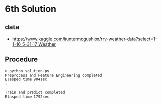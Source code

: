 # 6th Solution

## data
- https://www.kaggle.com/huntermcgushion/rrv-weather-data?select=1-1-16_5-31-17_Weather

## Procedure

```
> python solution.py
Preprocess and Feature Engineering completed
Elasped time 904sec
.
.
Train and predict completed
Elasped time 1792sec
```
